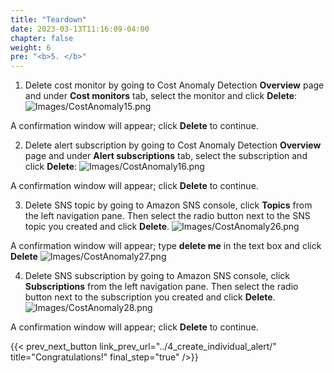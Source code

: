 ```yaml
---
title: "Teardown"
date: 2023-03-13T11:16:09-04:00
chapter: false
weight: 6
pre: "<b>5. </b>"
---
```


1. Delete cost monitor by going to Cost Anomaly Detection **Overview** page and under **Cost monitors** tab, select the monitor and click **Delete**:
![Images/CostAnomaly15.png](/Cost/200_6_Cost_Anomaly_Detection/Images/cost_anomaly_15.png?classes=lab_picture_small)

A confirmation window will appear; click **Delete** to continue. 

2. Delete alert subscription by going to Cost Anomaly Detection **Overview** page and under **Alert subscriptions** tab, select the subscription and click **Delete**:
![Images/CostAnomaly16.png](/Cost/200_6_Cost_Anomaly_Detection/Images/cost_anomaly_16.png?classes=lab_picture_small)

A confirmation window will appear; click **Delete** to continue.

3. Delete SNS topic by going to Amazon SNS console, click **Topics** from the left navigation pane. Then select the radio button next to the SNS topic you created and click **Delete**.
![Images/CostAnomaly26.png](/Cost/200_6_Cost_Anomaly_Detection/Images/cost_anomaly_26.png?classes=lab_picture_small)

A confirmation window will appear; type **delete me** in the text box and click **Delete**
![Images/CostAnomaly27.png](/Cost/200_6_Cost_Anomaly_Detection/Images/cost_anomaly_27.png?classes=lab_picture_small)

4. Delete SNS subscription by going to Amazon SNS console, click **Subscriptions** from the left navigation pane. Then select the radio button next to the subscription you created and click **Delete**.
![Images/CostAnomaly28.png](/Cost/200_6_Cost_Anomaly_Detection/Images/cost_anomaly_28.png?classes=lab_picture_small)

A confirmation window will appear; click **Delete** to continue.

{{< prev_next_button link_prev_url="../4_create_individual_alert/"  title="Congratulations!" final_step="true" />}}
